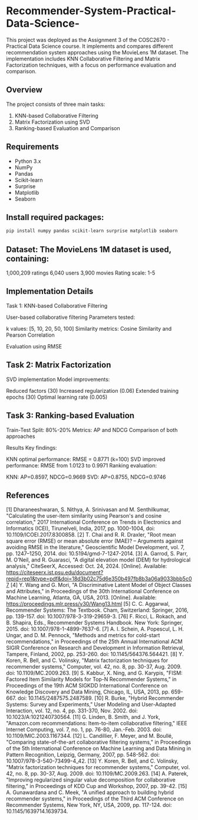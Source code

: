 # Recommender-System-Practical-Data-Science-
This project was deployed as the Assignment 3 of the COSC2670 - Practical Data Science course. It implements and compares different recommendation system approaches using the MovieLens 1M dataset. The implementation includes KNN Collaborative Filtering and Matrix Factorization techniques, with a focus on performance evaluation and comparison.

## Overview

The project consists of three main tasks:
1. KNN-based Collaborative Filtering
2. Matrix Factorization using SVD
3. Ranking-based Evaluation and Comparison

## Requirements

- Python 3.x
- NumPy
- Pandas
- Scikit-learn
- Surprise
- Matplotlib
- Seaborn

## Install required packages:
```bash
pip install numpy pandas scikit-learn surprise matplotlib seaborn
```
## Dataset: The MovieLens 1M dataset is used, containing:

1,000,209 ratings
6,040 users
3,900 movies
Rating scale: 1-5

## Implementation Details
Task 1: KNN-based Collaborative Filtering

User-based collaborative filtering
Parameters tested:

k values: [5, 10, 20, 50, 100]
Similarity metrics: Cosine Similarity and Pearson Correlation

Evaluation using RMSE

## Task 2: Matrix Factorization

SVD implementation
Model improvements:

Reduced factors (30)
Increased regularization (0.06)
Extended training epochs (30)
Optimal learning rate (0.005)

## Task 3: Ranking-based Evaluation
Train-Test Split: 80%-20%
Metrics: AP and NDCG
Comparison of both approaches

Results
Key findings:

KNN optimal performance: RMSE = 0.8771 (k=100)
SVD improved performance: RMSE from 1.0123 to 0.9971
Ranking evaluation:

KNN: AP=0.8597, NDCG=0.9669
SVD: AP=0.8755, NDCG=0.9746

## References
[1] Dharaneeshwaran, S. Nithya, A. Srinivasan and M. Senthilkumar, "Calculating the user-item similarity using Pearson's and cosine correlation," 2017 International Conference on Trends in 
Electronics and Informatics (ICEI), Tirunelveli, India, 2017, pp. 1000-1004, doi: 10.1109/ICOEI.2017.8300858. 
[2] T. Chai and R. R. Draxler, "Root mean square error (RMSE) or mean absolute error (MAE)? – Arguments against avoiding RMSE in the literature," Geoscientific Model Development, vol. 7, 
pp. 1247–1250, 2014. doi: 10.5194/gmd-7-1247-2014. 
[3] A. Garrod, S. Parr, M. O’Neil, and R. Guarasci, "A digital elevation model (DEM) for hydrological analysis," CiteSeerX, Accessed: Oct. 24, 2024. [Online]. Available: 
https://citeseerx.ist.psu.edu/document?repid=rep1&type=pdf&doi=18d3b02c75d6e350b497fb8b3a06a9033bbb5c07
[4] Y. Wang and G. Mori, "A Discriminative Latent Model of Object Classes and Attributes," in Proceedings of the 30th International Conference on Machine Learning, Atlanta, GA, USA, 
2013. [Online]. Available: https://proceedings.mlr.press/v30/Wang13.html
[5] C. C. Aggarwal, Recommender Systems: The Textbook. Cham, Switzerland: Springer, 2016, pp. 139-157. doi: 10.1007/978-3-319-29659-3.
[76] F. Ricci, L. Rokach, and B. Shapira, Eds., Recommender Systems Handbook. New York: Springer, 2015. doi: 10.1007/978-1-4899-7637-6.
[7] A. I. Schein, A. Popescul, L. H. Ungar, and D. M. Pennock, "Methods and metrics for cold-start recommendations," in Proceedings of the 25th Annual International ACM SIGIR Conference 
on Research and Development in Information Retrieval, Tampere, Finland, 2002, pp. 253-260. doi: 10.1145/564376.564421.
[8] Y. Koren, R. Bell, and C. Volinsky, "Matrix factorization techniques for recommender systems," Computer, vol. 42, no. 8, pp. 30-37, Aug. 2009. doi: 10.1109/MC.2009.263.
[9] S. Kabbur, X. Ning, and G. Karypis, "FISM: Factored Item Similarity Models for Top-N Recommender Systems," in Proceedings of the 19th ACM SIGKDD International Conference on 
Knowledge Discovery and Data Mining, Chicago, IL, USA, 2013, pp. 659-667. doi: 10.1145/2487575.2487589.
[10] R. Burke, "Hybrid Recommender Systems: Survey and Experiments," User Modeling and User-Adapted Interaction, vol. 12, no. 4, pp. 331-370, Nov. 2002. doi: 
10.1023/A:1021240730564.
[11] G. Linden, B. Smith, and J. York, "Amazon.com recommendations: Item-to-item collaborative filtering," IEEE Internet Computing, vol. 7, no. 1, pp. 76-80, Jan.-Feb. 2003. doi: 
10.1109/MIC.2003.1167344.
[12] L. Candillier, F. Meyer, and M. Boullé, "Comparing state-of-the-art collaborative filtering systems," in Proceedings of the 5th International Conference on Machine Learning and Data 
Mining in Pattern Recognition, Leipzig, Germany, 2007, pp. 548-562. doi: 10.1007/978-3-540-73499-4_42.
[13] Y. Koren, R. Bell, and C. Volinsky, "Matrix factorization techniques for recommender systems," Computer, vol. 42, no. 8, pp. 30-37, Aug. 2009. doi: 10.1109/MC.2009.263.
[14] A. Paterek, "Improving regularized singular value decomposition for collaborative filtering," in Proceedings of KDD Cup and Workshop, 2007, pp. 39-42.
[15] A. Gunawardana and C. Meek, "A unified approach to building hybrid recommender systems," in Proceedings of the Third ACM Conference on Recommender Systems, New 
York, NY, USA, 2009, pp. 117-124. doi: 10.1145/1639714.1639734.



